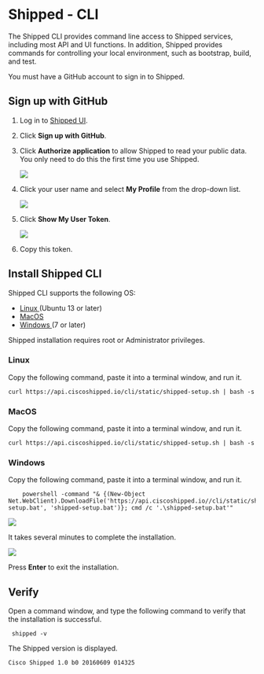 # Shipped - CLI

The Shipped CLI provides command line access to Shipped services, including most API and UI functions. In addition, Shipped provides commands for controlling your local environment, such as bootstrap, build, and test.

You must have a GitHub account to sign in to Shipped. 

## Sign up with GitHub

1. Log in to <a href="https://ciscoshipped.io">Shipped UI</a>.

1. Click **Sign up with GitHub**.

1. Click **Authorize application** to allow Shipped to read your public data. You only need to do this the first time you use Shipped.

    ![](posts/files/shipped-cli-labs/assets/authorize.png)
 
1. Click your user name and select **My Profile** from the drop-down list. 
 
    ![](posts/files/shipped-cli-labs/assets/profile.png)

1. Click **Show My User Token**. 

    ![](posts/files/shipped-cli-labs/assets/token.png)
1. Copy this token. 

## Install Shipped CLI

Shipped CLI supports the following OS:

- <a href="Linux">Linux </a>(Ubuntu 13 or later)
- <a href="MacOs">MacOS </a>
- <a href="Windows">Windows </a> (7 or later)

Shipped installation requires root or Administrator privileges.

<a name="Linux"></a>
### Linux
Copy the following command, paste it into a terminal window, and run it. 

    curl https://api.ciscoshipped.io/cli/static/shipped-setup.sh | bash -s

<a name="MacOS"></a>
### MacOS
Copy the following command, paste it into a terminal window, and run it. 

    curl https://api.ciscoshipped.io/cli/static/shipped-setup.sh | bash -s

<a name="Windows"></a>
### Windows
Copy the following command, paste it into a terminal window, and run it. 

		powershell -command "& {(New-Object Net.WebClient).DownloadFile('https://api.ciscoshipped.io//cli/static/shipped-setup.bat', 'shipped-setup.bat')}; cmd /c '.\shipped-setup.bat'"


![](posts/files/shipped-cli-labs/assets/cli-install-start.png)

It takes several minutes to complete the installation. 

![](posts/files/shipped-cli-labs/assets/cli-install-end.png)

Press **Enter** to exit the installation.

## Verify
Open a command window, and type the following command to verify that the installation is successful.

     shipped -v

The Shipped version is displayed.
 
    Cisco Shipped 1.0 b0 20160609 014325 


 
